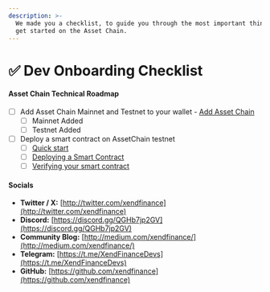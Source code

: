 ```yaml
---
description: >-
  We made you a checklist, to guide you through the most important things, to
  get started on the Asset Chain.
---
```


# ✅ Dev Onboarding Checklist

#### Asset Chain Technical Roadmap <a href="#mode-technical-roadmap" id="mode-technical-roadmap"></a>

* [ ] Add Asset Chain Mainnet and Testnet to your wallet - [Add Asset Chain](../general-info/add-asset-chain.md)
  * [ ] Mainnet Added
  * [ ] Testnet Added
* [ ] Deploy a smart contract on AssetChain testnet
  * [ ] [Quick start](quick-start.md)
  * [ ] [Deploying a Smart Contract](quick-start.md)
  * [ ] [Verifying your smart contract](https://rwa)

#### Socials <a href="#socials" id="socials"></a>

* **Twitter / X:** [http://twitter.com/xendfinance](http://twitter.com/xendfinance)
* **Discord:** [https://discord.gg/QGHb7jp2GV](https://discord.gg/QGHb7jp2GV)
* **Community Blog:** [http://medium.com/xendfinance/](http://medium.com/xendfinance/)
* **Telegram:** [https://t.me/XendFinanceDevs](https://t.me/XendFinanceDevs)
* **GitHub:** [https://github.com/xendfinance](https://github.com/xendfinance)

